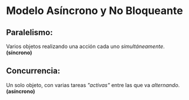 # Modelo Asíncrono y No Bloqueante

## Paralelismo:
Varios objetos realizando una acción cada uno _simultáneamente_. **(síncrono)**

## Concurrencia: 
Un solo objeto, con varias tareas _"activas"_ entre las que va _alternando_. **(asíncrono)**
